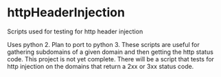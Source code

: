 # httpHeaderInjection
Scripts used for testing for http header injection

Uses python 2. Plan to port to python 3. These scripts are useful for gathering subdomains of a given domain and then getting the http status code.
This project is not yet complete. There will be a script that tests for http injection on the domains that return a 2xx or 3xx status code.
